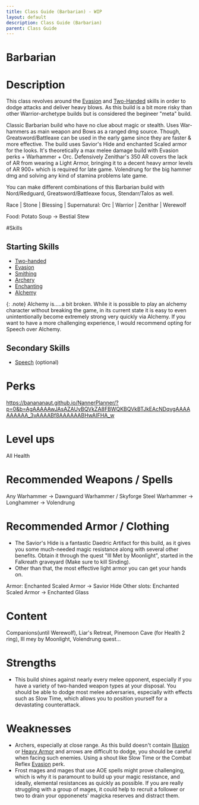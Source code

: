 ```yaml
---
title: Class Guide (Barbarian) - WIP
layout: default
description: Class Guide (Barbarian) 
parent: Class Guide
---
```


# Barbarian

# Description
This class revolves around the [Evasion](..\8-skillAnalysis\Evasion.html) and [Two-Handed](..\8-skillAnalysis\Two-Handed) skills in order to dodge attacks and deliver heavy blows. As this build is a bit more risky than other Warrior-archetype builds but is considered the begineer "meta" build.

Classic Barbarian build who have no clue about magic or stealth. Uses War-hammers as main weapon and Bows as a ranged dmg source. Though, Greatsword/Battleaxe can be used in the early game since they are faster & more effective. The build uses Savior's Hide and enchanted Scaled armor for the looks. It's theoretically a max melee damage build with Evasion perks + Warhammer + Orc. Defensively Zenithar's 350 AR covers the lack of AR from wearing a Light Armor, bringing it to a decent heavy armor levels of AR 900+ which is required for late game. Volendrung for the big hammer dmg and solving any kind of stamina problems late game.

You can make different combinations of this Barbarian build with Nord/Redguard, Greatsword/Battleaxe focus, Stendarr/Talos as well.

Race | Stone | Blessing | Supernatural: Orc | Warrior | Zenithar | Werewolf

Food: Potato Soup -> Bestial Stew

#Skills 

## Starting Skills
- [Two-handed](..\8-skillAnalysis\Two-handed.html)
- [Evasion](..\8-skillAnalysis\Evasion.html) 
- [Smithing](..\8-skillAnalysis\Smithing.html) 
- [Archery](..\8-skillAnalysis\Archery.html) 
- [Enchanting](..\8-skillAnalysis\Enchanting.html) 
- [Alchemy](..\8-skillAnalysis\Alchemy.html) 

{: .note}
 Alchemy is.....a bit broken. While it is possible to play an alchemy character without breaking the game, in its current state it is easy to even unintentionally become extremely strong very quickly via Alchemy. If you want to have a more challenging experience, I would recommend opting for Speech over Alchemy.

## Secondary Skills
 
- [Speech](..\8-skillAnalysis\Speech.html) (optional)

# Perks

https://banananaut.github.io/NannerPlanner/?p=0&b=AgAAAAAwJAsAZAUyBQVkZA8FBWQKBQVkBTJkEAcNDqvgAAAAAAAAAA_3vAAAABf8AAAAAABHwAIFHA_w

# Level ups

All Health

# Recommended Weapons / Spells

Any Warhammer -> Dawnguard Warhammer / Skyforge Steel Warhammer  -> Longhammer -> Volendrung

# Recommended Armor / Clothing
- The Savior's Hide is a fantastic Daedric Artifact for this build, as it gives you some much-needed magic resistance along with several other benefits. Obtain it through the quest "Ill Met by Moonlight", started in the Falkreath graveyard (Make sure to kill Sinding).
- Other than that, the most effective light armor you can get your hands on.

Armor: Enchanted Scaled Armor -> Savior Hide
Other slots: Enchanted Scaled Armor -> Enchanted Glass


# Content
Companions(until Werewolf), Liar's Retreat, Pinemoon Cave (for Health 2 ring), Ill mey by Moonlight, Volendrung quest…

# Strengths
- This build shines against nearly every melee opponent, especially if you have a variety of two-handed weapon types at your disposal. You should be able to dodge most melee adversaries, especially with effects such as Slow Time, which allows you to position yourself for a devastating counterattack.

# Weaknesses
- Archers, especially at close range. As this build doesn't contain [Illusion](..\8-skillAnalysis\Illusion.html) or [Heavy Armor](..\8-skillAnalysis\Heavy-Armor.html) and arrows are difficult to dodge, you should be careful when facing such enemies. Using a shout like Slow Time or the Combat Reflex [Evasion](..\8-skillAnalysis\Evasion.html) perk.
- Frost mages and mages that use AOE spells might prove challenging, which is why it is paramount to build up your magic resistance, and ideally, elemental resistances as quickly as possible. If you are really struggling with a group of mages, it could help to recruit a follower or two to drain your opponenets' magicka reserves and distract them.